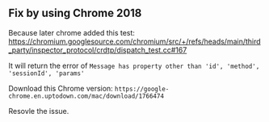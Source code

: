 ## Fix by using Chrome 2018

Because later chrome added this test:
https://chromium.googlesource.com/chromium/src/+/refs/heads/main/third_party/inspector_protocol/crdtp/dispatch_test.cc#167

It will return the error of `Message has property other than 'id', 'method', 'sessionId', 'params'`

Download this Chrome version: `https://google-chrome.en.uptodown.com/mac/download/1766474`

Resovle the issue.